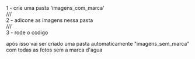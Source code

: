 <div>1 - crie uma pasta 'imagens_com_marca' </div>
///
<div>2 - adicone as imagens nessa pasta</div>
///
<div>3 - rode o codigo</div>

após isso vai ser criado uma pasta automaticamente "imagens_sem_marca" com todas as fotos sem a marca d'agua
